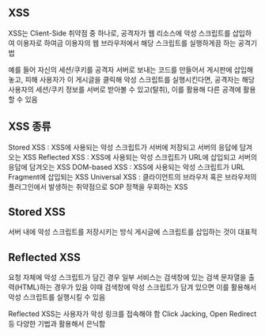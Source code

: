 ## XSS

XSS는 Client-Side 취약점 중 하나로, 공격자가 웹 리소스에 악성 스크립트를 삽입하여 이용자로 하여금 이용자의 웹 브라우저에서 해당 스크립트를 실행하게끔 하는 공격기법

예를 들어 자신의 세션/쿠키를 공격자 서버로 보내는 코드를 만들어서 게시판에 삽입해놓고,
피해 사용자가 이 게시글을 클릭해 악성 스크립트를 실행시킨다면,
공격자는 해당 사용자의 세션/쿠키 정보를 서버로 받아볼 수 있고(탈취),
이를 활용해 다른 공격에 활용할 수 있음

## XSS 종류

Stored XSS : XSS에 사용되는 악성 스크립트가 서버에 저장되고 서버의 응답에 담겨오는 XSS
Reflected XSS : XSS에 사용되는 악성 스크립트가 URL에 삽입되고 서버의 응답에 담겨오는 XSS
DOM-based XSS : XSS에 사용되는 악성 스크립트가 URL Fragment에 삽입되는 XSS
Universal XSS : 클라이언트의 브라우저 혹은 브라우저의 플러그인에서 발생하는 취약점으로 SOP 정책을 우회하는 XSS

## Stored XSS

서버 내에 악성 스크립트를 저장시키는 방식
게시글에 스크립트를 삽입하는 것이 대표적

## Reflected XSS

요청 자체에 악성 스크립트가 담긴 경우
일부 서비스는 검색창에 있는 검색 문자열을 출력(HTML)하는 경우가 있음
이때 검색창에 악성 스크립트가 담겨 있으면 이를 활용해서 악성 스크립트를 실행시킬 수 있음

Reflected XSS는 사용자가 악성 링크를 접속해야 함
Click Jacking, Open Redirect 등 다양한 기법과 활용해서 은닉함